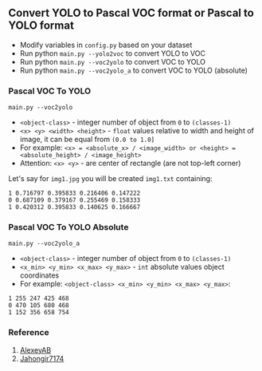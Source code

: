 ## Convert YOLO to Pascal VOC format or Pascal to YOLO format 

- Modify variables in `config.py` based on your dataset
- Run python `main.py --yolo2voc` to convert YOLO to VOC
- Run python `main.py --voc2yolo` to convert VOC to YOLO
- Run python `main.py --voc2yolo_a` to convert VOC to YOLO (absolute)

### Pascal VOC To YOLO 
`main.py --voc2yolo`
- `<object-class>` - integer number of object from `0` to `(classes-1)`
- `<x> <y> <width> <height>` - `float` values relative to width and height of image, it can be equal from `(0.0 to 1.0]`
- For example: `<x> = <absolute_x> / <image_width> or <height> = <absolute_height> / <image_height>`
- Attention: `<x> <y>` - are center of rectangle (are not top-left corner)

Let's say for `img1.jpg` you will be created `img1.txt` containing:
```
1 0.716797 0.395833 0.216406 0.147222
0 0.687109 0.379167 0.255469 0.158333
1 0.420312 0.395833 0.140625 0.166667
```
### Pascal VOC To YOLO Absolute

`main.py --voc2yolo_a`
- `<object-class>` - integer number of object from `0` to `(classes-1)`
- `<x_min> <y_min> <x_max> <y_max>` - `int` absolute values object coordinates 
- For example: `<object-class> <x_min> <y_min> <x_max> <y_max>`:
```
1 255 247 425 468
0 470 105 680 468
1 152 356 658 754
```
### Reference
1. [AlexeyAB](https://github.com/AlexeyAB/Yolo_mark/issues/60)
2. [Jahongir7174](https://github.com/jahongir7174/YOLO2VOC)
